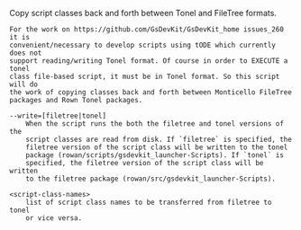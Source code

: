 Copy script classes back and forth between Tonel and FileTree formats.

	For the work on https://github.com/GsDevKit/GsDevKit_home issues_260 it is
	convenient/necessary to develop scripts using tODE which currently does not
	support reading/writing Tonel format. Of course in order to EXECUTE a tonel
	class file-based script, it must be in Tonel format. So this script will do
	the work of copying classes back and forth between Monticello FileTree
	packages and Rown Tonel packages.

	--write=[filetree|tonel]
		When the script runs the both the filetree and tonel versions of the
		script classes are read from disk. If `filetree` is specified, the 
		filetree version of the script class will be written to the tonel 
		package (rowan/scripts/gsdevkit_launcher-Scripts). If `tonel` is 
		specified, the filetree version of the script class will be written
		to the filetree package (rowan/src/gsdevkit_launcher-Scripts).

	<script-class-names>
		list of script class names to be transferred from filetree to tonel
		or vice versa.
